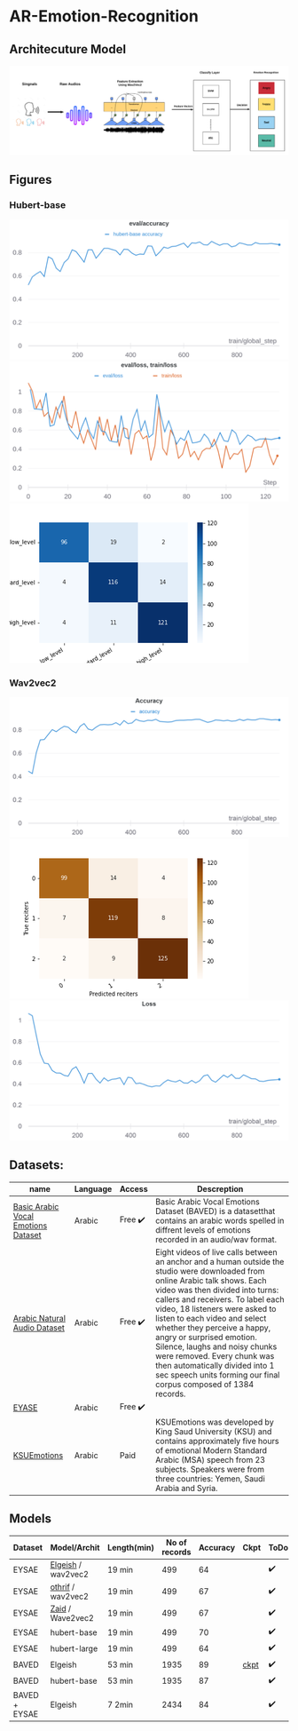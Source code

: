 # AR-Emotion-Recognition
## Architecuture Model
![Model](imgs/Emotion_Recognition_Digram.png)
## Figures
### Hubert-base
![hubert_base](imgs/hubert-base/hubert_base-accu.png)
![hubert_base](imgs/hubert-base/hubert_base_losses.png)
![hubert_base](imgs/hubert-base/confusion_matrix_hubert_base.png)

### Wav2vec2
![Accuracy](imgs/Accuracy.png)
![confusion_matrix](imgs/confusion_matrix.png)
![loss](imgs/loss.png)

## Datasets:
name| Language| Access | Descreption
-------- | -------- |--------|--------|
[Basic Arabic Vocal Emotions Dataset](https://www.kaggle.com/a13x10/basic-arabic-vocal-emotions-dataset) | Arabic | Free ✔️|Basic Arabic Vocal Emotions Dataset (BAVED) is a datasetthat contains an arabic words spelled in diffrent levels of emotions recorded in an audio/wav format.
[Arabic Natural Audio Dataset](https://www.kaggle.com/suso172/arabic-natural-audio-dataset) | Arabic | Free ✔️|Eight videos of live calls between an anchor and a human outside the studio were downloaded from online Arabic talk shows. Each video was then divided into turns: callers and receivers. To label each video, 18 listeners were asked to listen to each video and select whether they perceive a happy, angry or surprised emotion. Silence, laughs and noisy chunks were removed. Every chunk was then automatically divided into 1 sec speech units forming our final corpus composed of 1384 records.
[EYASE](https://drive.google.com/file/d/1dGEhcc3hjtZKMkojdLxdSGYo2Nk4UJxF/view?usp=sharing) | Arabic | Free ✔️ | 
[KSUEmotions](https://catalog.ldc.upenn.edu/LDC2017S12) |Arabic | Paid | KSUEmotions was developed by King Saud University (KSU) and contains approximately five hours of emotional Modern Standard Arabic (MSA) speech from 23 subjects. Speakers were from three countries: Yemen, Saudi Arabia and Syria.









## Models

Dataset | Model/Archit | Length(min) | No of records  | Accuracy |Ckpt|ToDo
-------- | -------- |--------|--------|--------|-------- | --------
EYSAE | [Elgeish](https://huggingface.co/elgeish/wav2vec2-large-xlsr-53-arabic) / wav2vec2 | 19 min | 499 | 64 | | ✔️
EYSAE | [othrif](https://huggingface.co/othrif/wav2vec2-large-xlsr-arabic)  / wav2vec2 | 19 min | 499 | 67 | |✔️
EYSAE | [Zaid](https://huggingface.co/Zaid/wav2vec2-large-xlsr-53-arabic-egyptian) / Wave2vec2 | 19 min | 499 | 67 || ✔️
EYSAE | hubert-base | 19 min | 499 | 70 || ✔️
EYSAE | hubert-large | 19 min | 499 | 64 || ✔️
BAVED | Elgeish | 53 min | 1935 | 89 | [ckpt](https://wandb.ai/gof/huggingface/runs/17eh53w1?workspace=user-omarmohamed88)|✔️
BAVED | hubert-base | 53 min | 1935 | 87||✔️
BAVED + EYSAE | Elgeish |  7 2min |2434|84 |  | ✔️

